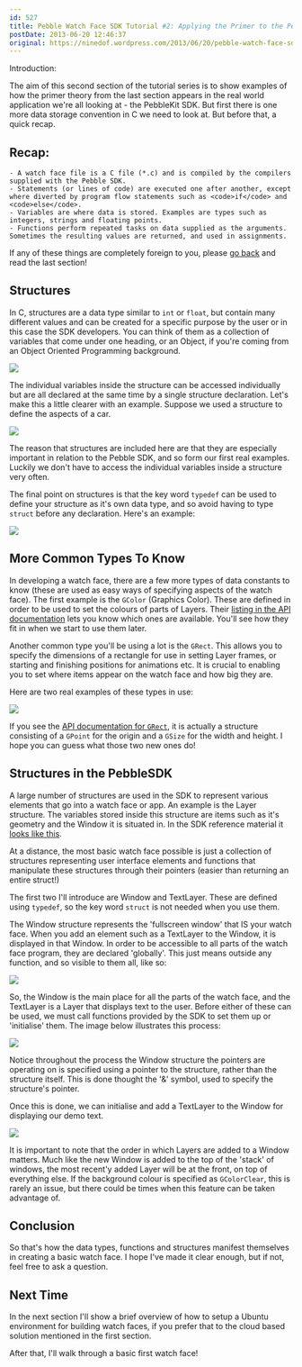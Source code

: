 ```yaml
---
id: 527
title: Pebble Watch Face SDK Tutorial #2: Applying the Primer to the Pebble SDK
postDate: 2013-06-20 12:46:37
original: https://ninedof.wordpress.com/2013/06/20/pebble-watch-face-sdk-tutorial-2-applying-the-primer-to-the-pebble-sdk/
---
```


Introduction:

The aim of this second section of the tutorial series is to show examples of how the primer theory from the last section appears in the real world application we're all looking at - the PebbleKit SDK. But first there is one more data storage convention in C we need to look at. But before that, a quick recap.

## Recap:


	- A watch face file is a C file (*.c) and is compiled by the compilers supplied with the Pebble SDK.
	- Statements (or lines of code) are executed one after another, except where diverted by program flow statements such as <code>if</code> and <code>else</code>.
	- Variables are where data is stored. Examples are types such as integers, strings and floating points.
	- Functions perform repeated tasks on data supplied as the arguments. Sometimes the resulting values are returned, and used in assignments.


If any of these things are completely foreign to you, please  [go back](http://ninedof.wordpress.com/2013/06/19/pebble-watch-face-sdk-tutorial-1-beginners-primer-to-the-c-language/) and read the last section!

## Structures

In C, structures are a data type similar to <code>int</code> or <code>float</code>, but contain many different values and can be created for a specific purpose by the user or in this case the SDK developers. You can think of them as a collection of variables that come under one heading, or an Object, if you're coming from an Object Oriented Programming background.

![](http://ninedof.files.wordpress.com/2013/06/image-12.png)

The individual variables inside the structure can be accessed individually but are all declared at the same time by a single structure declaration. Let's make this a little clearer with an example. Suppose we used a structure to define the aspects of a car.

![](http://ninedof.files.wordpress.com/2013/06/image-23.png)

The reason that structures are included here are that they are especially important in relation to the Pebble SDK, and so form our first real examples. Luckily we don't have to access the individual variables inside a structure very often.

The final point on structures is that the key word <code>typedef</code> can be used to define your structure as it's own data type, and so avoid having to type <code>struct</code> before any declaration. Here's an example:

![](http://ninedof.files.wordpress.com/2013/06/image-2-5.png)

## More Common Types To Know

In developing a watch face, there are a few more types of data constants to know (these are used as easy ways of specifying aspects of the watch face). The first example is the <code>GColor</code> (Graphics Color). These are defined in order to be used to set the colours of parts of Layers. Their  [listing in the API documentation](http://developer.getpebble.com/sdkref/group___graphics_types.html#gaafde3cb660d99f7fe83e40c86e67b6c4) lets you know which ones are available. You'll see how they fit in when we start to use them later.

Another common type you'll be using a lot is the <code>GRect</code>. This allows you to specify the dimensions of a rectangle for use in setting Layer frames, or starting and finishing positions for animations etc. It is crucial to enabling you to set where items appear on the watch face and how big they are.

Here are two real examples of these types in use:

![](http://ninedof.files.wordpress.com/2013/06/image-2-6.png)

If you see the  [API documentation for <code>GRect</code>](http://developer.getpebble.com/sdkref/group___graphics_types.html#struct_g_rect), it is actually a structure consisting of a <code>GPoint</code> for the origin and a <code>GSize</code> for the width and height. I hope you can guess what those two new ones do!

## Structures in the PebbleSDK

A large number of structures are used in the SDK to represent various elements that go into a watch face or app. An example is the Layer structure. The variables stored inside this structure are items such as it's geometry and the Window it is situated in. In the SDK reference material it  [looks like this](http://developer.getpebble.com/sdkref/group___layer.html#struct_layer).

At a distance, the most basic watch face possible is just a collection of structures representing user interface elements and functions that manipulate these structures through their pointers (easier than returning an entire struct!)

The first two I'll introduce are Window and TextLayer. These are defined using <code>typedef</code>, so the key word <code>struct</code> is not needed when you use them.

The Window structure represents the 'fullscreen window' that IS your watch face. When you add an element such as a TextLayer to the Window, it is displayed in that Window. In order to be accessible to all parts of the watch face program, they are declared 'globally'. This just means outside any function, and so visible to them all, like so:

![](http://ninedof.files.wordpress.com/2013/06/image-32.png)

So, the Window is the main place for all the parts of the watch face, and the TextLayer is a Layer that displays text to the user. Before either of these can be used, we must call functions provided by the SDK to set them up or 'initialise' them. The image below illustrates this process:

![](http://ninedof.files.wordpress.com/2013/06/image-42.png)

Notice throughout the process the Window structure the pointers are operating on is specified using a pointer to the structure, rather than the structure itself. This is done thought the '&amp;' symbol, used to specify the structure's pointer.

Once this is done, we can initialise and add a TextLayer to the Window for displaying our demo text.

![](http://ninedof.files.wordpress.com/2013/06/image-51.png?w=545)

It is important to note that the order in which Layers are added to a Window matters. Much like the new Window is added to the top of the 'stack' of windows, the most recent'y added Layer will be at the front, on top of everything else. If the background colour is specified as <code>GColorClear</code>, this is rarely an issue, but there could be times when this feature can be taken advantage of.

## Conclusion

So that's how the data types, functions and structures manifest themselves in creating a basic watch face. I hope I've made it clear enough, but if not, feel free to ask a question.

## Next Time

In the next section I'll show a brief overview of how to setup a Ubuntu environment for building watch faces, if you prefer that to the cloud based solution mentioned in the first section.

After that, I'll walk through a basic first watch face!
